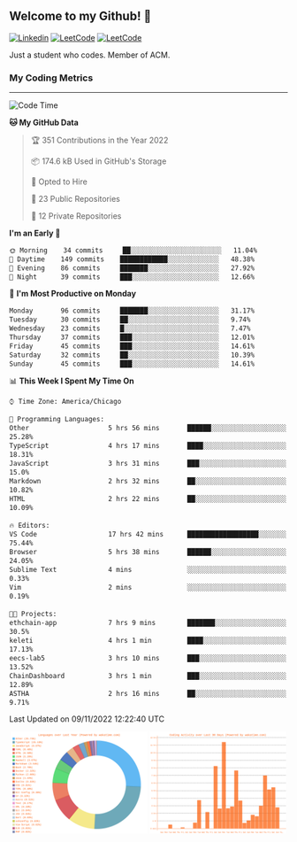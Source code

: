 ## Welcome to my Github! 👋

[![Linkedin](https://img.shields.io/badge/LinkedIn-0077B5?style=for-the-badge&logo=linkedin&logoColor=white)](https://www.linkedin.com/in/mkeleti)   [![LeetCode](https://img.shields.io/badge/-LeetCode-FFA116?style=for-the-badge&logo=LeetCode&logoColor=black)](https://leetcode.com/mkeleti/)   [![LeetCode](https://img.shields.io/badge/website-000000?style=for-the-badge&logo=About.me&logoColor=white)](https://mkeleti.com)

Just a student who codes. Member of ACM.

### My Coding Metrics

---

<!--START_SECTION:waka-->
![Code Time](http://img.shields.io/badge/Code%20Time-173%20hrs%2041%20mins-blue)

**🐱 My GitHub Data** 

> 🏆 351 Contributions in the Year 2022
 > 
> 📦 174.6 kB Used in GitHub's Storage 
 > 
> 💼 Opted to Hire
 > 
> 📜 23 Public Repositories 
 > 
> 🔑 12 Private Repositories  
 > 
**I'm an Early 🐤** 

```text
🌞 Morning    34 commits     ██░░░░░░░░░░░░░░░░░░░░░░░   11.04% 
🌆 Daytime    149 commits    ████████████░░░░░░░░░░░░░   48.38% 
🌃 Evening    86 commits     ███████░░░░░░░░░░░░░░░░░░   27.92% 
🌙 Night      39 commits     ███░░░░░░░░░░░░░░░░░░░░░░   12.66%

```
📅 **I'm Most Productive on Monday** 

```text
Monday       96 commits     ███████░░░░░░░░░░░░░░░░░░   31.17% 
Tuesday      30 commits     ██░░░░░░░░░░░░░░░░░░░░░░░   9.74% 
Wednesday    23 commits     █░░░░░░░░░░░░░░░░░░░░░░░░   7.47% 
Thursday     37 commits     ███░░░░░░░░░░░░░░░░░░░░░░   12.01% 
Friday       45 commits     ███░░░░░░░░░░░░░░░░░░░░░░   14.61% 
Saturday     32 commits     ██░░░░░░░░░░░░░░░░░░░░░░░   10.39% 
Sunday       45 commits     ███░░░░░░░░░░░░░░░░░░░░░░   14.61%

```


📊 **This Week I Spent My Time On** 

```text
⌚︎ Time Zone: America/Chicago

💬 Programming Languages: 
Other                    5 hrs 56 mins       ██████░░░░░░░░░░░░░░░░░░░   25.28% 
TypeScript               4 hrs 17 mins       ████░░░░░░░░░░░░░░░░░░░░░   18.31% 
JavaScript               3 hrs 31 mins       ███░░░░░░░░░░░░░░░░░░░░░░   15.0% 
Markdown                 2 hrs 32 mins       ██░░░░░░░░░░░░░░░░░░░░░░░   10.82% 
HTML                     2 hrs 22 mins       ██░░░░░░░░░░░░░░░░░░░░░░░   10.09%

🔥 Editors: 
VS Code                  17 hrs 42 mins      ██████████████████░░░░░░░   75.44% 
Browser                  5 hrs 38 mins       ██████░░░░░░░░░░░░░░░░░░░   24.05% 
Sublime Text             4 mins              ░░░░░░░░░░░░░░░░░░░░░░░░░   0.33% 
Vim                      2 mins              ░░░░░░░░░░░░░░░░░░░░░░░░░   0.19%

🐱‍💻 Projects: 
ethchain-app             7 hrs 9 mins        ███████░░░░░░░░░░░░░░░░░░   30.5% 
keleti                   4 hrs 1 min         ████░░░░░░░░░░░░░░░░░░░░░   17.13% 
eecs-lab5                3 hrs 10 mins       ███░░░░░░░░░░░░░░░░░░░░░░   13.52% 
ChainDashboard           3 hrs 1 min         ███░░░░░░░░░░░░░░░░░░░░░░   12.89% 
ASTHA                    2 hrs 16 mins       ██░░░░░░░░░░░░░░░░░░░░░░░   9.71%

```


 Last Updated on 09/11/2022 12:22:40 UTC
<!--END_SECTION:waka-->

<p align="center" >
<img width="49%" alt="My most used Languages" src="assets/waka-langs.svg"/>
<img width="49%" alt="My activity over last month" src="assets/waka-activs.svg"/>
</p>